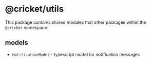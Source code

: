 # @cricket/utils

This package contains shared modules that other packages within the `@cricket` namespace.

## models

-   `NotificationModel` - typescript model for notification messages
